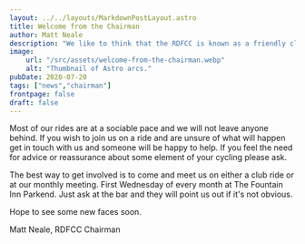 ```yaml
---
layout: ../../layouts/MarkdownPostLayout.astro
title: Welcome from the Chairman
author: Matt Neale
description: "We like to think that the RDFCC is known as a friendly club and we are always pleased to see new faces. Our rides and events are publicised on the club website and our Facebook page where anyone is welcome to ask questions. You don't need to be a club member to join the page."
image:
    url: "/src/assets/welcome-from-the-chairman.webp"
    alt: "Thumbnail of Astro arcs."
pubDate: 2020-07-20
tags: ["news","chairman"]
frontpage: false
draft: false
---
```

Most of our rides are at a sociable pace and we will not leave anyone behind. If you wish to join us on a ride and are unsure of what will happen get in touch with us and someone will be happy to help. If you feel the need for advice or reassurance about some element of your cycling please ask.

The best way to get involved is to come and meet us on either a club ride or at our monthly meeting. First Wednesday of every month at The Fountain Inn Parkend. Just ask at the bar and they will point us out if it's not obvious.

Hope to see some new faces soon.

Matt Neale, RDFCC Chairman